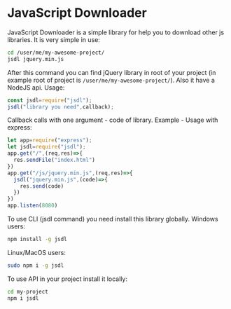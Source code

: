 # JavaScript Downloader
JavaScript Downloader is a simple library for help you to download other js libraries.
It is very simple in use:
```bash
cd /user/me/my-awesome-project/
jsdl jquery.min.js
```
After this command you can find jQuery library in root of your project (in example root of project is ``/user/me/my-awesome-project/``).
Also it have a NodeJS api.
Usage:
```javascript
const jsdl=require("jsdl");
jsdl("library you need",callback);
```
Callback calls with one argument - code of library.
Example - Usage with express:
```javascript
let app=require("express");
let jsdl=require("jsdl");
app.get("/",(req,res)=>{
  res.sendFile("index.html")
})
app.get("/js/jquery.min.js",(req,res)=>{
  jsdl("jquery.min.js",(code)=>{
    res.send(code)
  })
})
app.listen(8080)
```
To use CLI (jsdl command) you need install this library globally.
Windows users:
```bash
npm install -g jsdl
```
Linux/MacOS users:
```bash
sudo npm i -g jsdl
```
To use API in your project install it locally:
```bash
cd my-project
npm i jsdl
```
